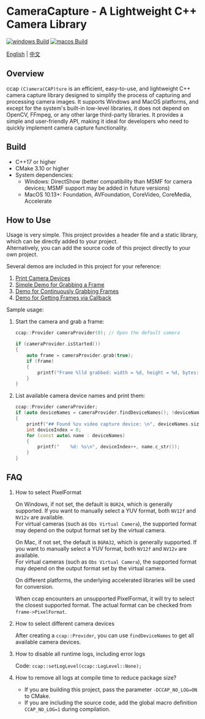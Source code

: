 # CameraCapture - A Lightweight C++ Camera Library

[![windows Build](https://github.com/wysaid/CameraCapture/actions/workflows/windows-build.yml/badge.svg)](https://github.com/wysaid/CameraCapture/actions/workflows/windows-build.yml) [![macos Build](https://github.com/wysaid/CameraCapture/actions/workflows/macos-build.yml/badge.svg)](https://github.com/wysaid/CameraCapture/actions/workflows/macos-build.yml)

[English](./README.md) | [中文](./README.zh-CN.md)

## Overview

ccap `(C)amera(CAP)ture` is an efficient, easy-to-use, and lightweight C++ camera capture library designed to simplify the process of capturing and processing camera images. It supports Windows and MacOS platforms, and except for the system's built-in low-level libraries, it does not depend on OpenCV, FFmpeg, or any other large third-party libraries. It provides a simple and user-friendly API, making it ideal for developers who need to quickly implement camera capture functionality.

## Build

- C++17 or higher
- CMake 3.10 or higher
- System dependencies:
  - Windows: DirectShow (better compatibility than MSMF for camera devices; MSMF support may be added in future versions)
  - MacOS 10.13+: Foundation, AVFoundation, CoreVideo, CoreMedia, Accelerate

## How to Use

Usage is very simple. This project provides a header file and a static library, which can be directly added to your project.  
Alternatively, you can add the source code of this project directly to your own project.

Several demos are included in this project for your reference:

1. [Print Camera Devices](./demo/0-print_camera.cpp)
2. [Simple Demo for Grabbing a Frame](./demo/1-minimal_demo.cpp)
3. [Demo for Continuously Grabbing Frames](./demo/2-capture_grab.cpp)
4. [Demo for Getting Frames via Callback](./demo/3-capture_callback.cpp)

Sample usage:

1. Start the camera and grab a frame:

    ```cpp
    ccap::Provider cameraProvider(0); // Open the default camera

    if (cameraProvider.isStarted())
    {
        auto frame = cameraProvider.grab(true);
        if (frame)
        {
            printf("Frame %lld grabbed: width = %d, height = %d, bytes: %d\n", frame->frameIndex, frame->width, frame->height, frame->sizeInBytes);
        }
    }
    ```

2. List available camera device names and print them:

    ```cpp
    ccap::Provider cameraProvider;
    if (auto deviceNames = cameraProvider.findDeviceNames(); !deviceNames.empty())
    {
        printf("## Found %zu video capture device: \n", deviceNames.size());
        int deviceIndex = 0;
        for (const auto& name : deviceNames)
        {
            printf("    %d: %s\n", deviceIndex++, name.c_str());
        }
    }
    ```

## FAQ

1. How to select PixelFormat

    On Windows, if not set, the default is `BGR24`, which is generally supported. If you want to manually select a YUV format, both `NV12f` and `NV12v` are available.  
    For virtual cameras (such as `Obs Virtual Camera`), the supported format may depend on the output format set by the virtual camera.

    On Mac, if not set, the default is `BGRA32`, which is generally supported. If you want to manually select a YUV format, both `NV12f` and `NV12v` are available.  
    For virtual cameras (such as `Obs Virtual Camera`), the supported format may depend on the output format set by the virtual camera.

    On different platforms, the underlying accelerated libraries will be used for conversion.

    When ccap encounters an unsupported PixelFormat, it will try to select the closest supported format. The actual format can be checked from `frame->PixelFormat`.

2. How to select different camera devices

    After creating a `ccap::Provider`, you can use `findDeviceNames` to get all available camera devices.

3. How to disable all runtime logs, including error logs

    Code: `ccap::setLogLevel(ccap::LogLevel::None);`

4. How to remove all logs at compile time to reduce package size?

    - If you are building this project, pass the parameter `-DCCAP_NO_LOG=ON` to CMake.
    - If you are including the source code, add the global macro definition `CCAP_NO_LOG=1` during compilation.
